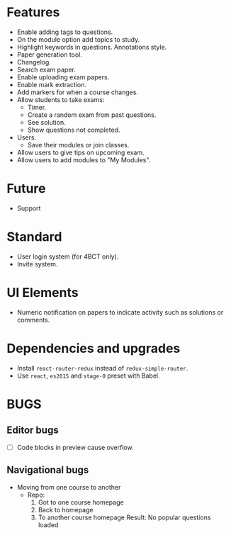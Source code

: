 # Features
* Enable adding tags to questions.
* On the module option add topics to study.
* Highlight keywords in questions. Annotations style.
* Paper generation tool.
* Changelog.
* Search exam paper.
* Enable uploading exam papers.
* Enable mark extraction.
* Add markers for when a course changes.
* Allow students to take exams:
    * Timer.
    * Create a random exam from past questions.
    * See solution.
    * Show questions not completed.
* Users.
    - Save their modules or join classes.
* Allow users to give tips on upcoming exam.
* Allow users to add modules to "My Modules".

# Future
* Support 

# Standard
* User login system (for 4BCT only).
* Invite system.

# UI Elements
* Numeric notification on papers to indicate activity such as solutions or comments.

# Dependencies and upgrades
* Install `react-router-redux` instead of `redux-simple-router`.
* Use `react`, `es2015` and `stage-0` preset with Babel.

# BUGS
## Editor bugs
- [ ] Code blocks in preview cause overflow.

## Navigational bugs
- Moving from one course to another
    - Repo:
        1. Got to one course homepage
        2. Back to homepage
        3. To another course homepage
        Result: No popular questions loaded